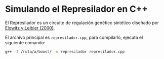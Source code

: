 # Simulando el Represilador en C++

El Represilador es un circuito de regulación genético sintético
diseñado por [Elowitz y Leibler (2000)](https://doi.org/10.1038/35002125).

El archivo principal es `represilador.cpp`, para compilarlo, ejecuta el
siguiente comando:

```bash
g++ -I /ruta/a/boost/ -o represilador represilador.cpp
```

